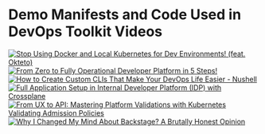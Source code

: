 # Demo Manifests and Code Used in DevOps Toolkit Videos

[![Stop Using Docker and Local Kubernetes for Dev Environments! (feat. Okteto)](https://img.youtube.com/vi/Fa1VUumXqsc/0.jpg)](https://youtu.be/Fa1VUumXqsc)
[![From Zero to Fully Operational Developer Platform in 5 Steps!](https://img.youtube.com/vi/fZ2DjdqT1e0/0.jpg)](https://youtu.be/fZ2DjdqT1e0)
[![How to Create Custom CLIs That Make Your DevOps Life Easier - Nushell](https://img.youtube.com/vi/TgQZz2kGysk/0.jpg)](https://youtu.be/TgQZz2kGysk)
[![Full Application Setup in Internal Developer Platform (IDP) with Crossplane](https://img.youtube.com/vi/WpgiVlODt4I/0.jpg)](https://youtu.be/WpgiVlODt4I)
[![From UX to API: Mastering Platform Validations with Kubernetes Validating Admission Policies](https://img.youtube.com/vi/8jtYN-qvSqA/0.jpg)](https://youtu.be/8jtYN-qvSqA)
[![Why I Changed My Mind About Backstage? A Brutally Honest Opinion](https://img.youtube.com/vi/qi7eH6dZJOk/0.jpg)](https://youtu.be/qi7eH6dZJOk)

